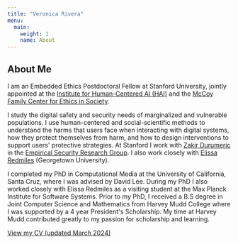 ```yaml
---
title: "Veronica Rivera"
menu:
  main:
    weight: 1
    name: About
---
```


## About Me

I am an Embedded Ethics Postdoctoral Fellow at Stanford University, jointly appointed at the [Institute for Human-Centered AI (HAI)][hai] and the [McCoy Family Center for Ethics in Society][ethics-center]. 

I study the digital safety and security needs of marginalized and vulnerable populations. I use human-centered and social-scientific methods to understand the harms that users face when interacting with digital systems, how they protect themselves from harm, and how to design interventions to support users' protective strategies. At Stanford I work with [Zakir Durumeric][Zakir] in the [Empirical Security Research Group][esrg]. I also work closely with [Elissa Redmiles][Elissa] (Georgetown University). 

I completed my PhD in Computational Media at the University of California, Santa Cruz, where I was advised by David Lee. During my PhD I also worked closely with Elissa Redmiles as a visiting student at the Max Planck Institute for Software Systems. Prior to my PhD, I received a B.S degree in Joint Computer Science and Mathematics from Harvey Mudd College where I was supported by a 4 year President's Scholarship. My time at Harvey Mudd contributed greatly to my passion for scholarship and learning. 

[View my CV (updated March 2024)][CV]

<!--## Research Projects
{{< project-icons image = "/images/trust.jpg">}}
#### Bias, Harassment, and Safety in Gig Work 
What are the perceptions and experiences of bias and harassment among gig workers from vulnerable groups? How do platforms further perpetuate these harms? 
{{< /project-icons >}}

{{< project-icons image = "/images/amt-icon.jpg">}}
#### Career Development on Amazon Mechanical Turk 
What are the career goals of crowdworkers on Amazon Mechanical Turk? What challenges do they face in pursuing their career goals? How do environmental factors within crowdwork platforms support or inhibit their pursuit of career goals? 
{{< /project-icons >}} -->



[hai]: https://hai.stanford.edu/
[ethics-center]: https://ethicsinsociety.stanford.edu/
[psp]: https://www.hmc.edu/admission/afford/scholarships-and-grants/merit-based-scholarships/presidents-scholars-program/ 
[CV]: /docs/Rivera_CV_March24.pdf
[Elissa]: https://elissaredmiles.com/
[Zakir]: https://zakird.com/
[esrg]: https://esrg.stanford.edu/



